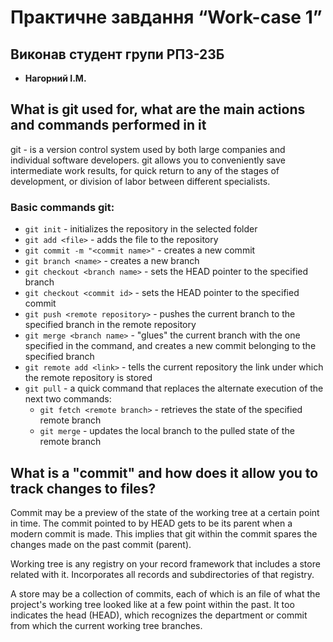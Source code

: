 ﻿# Практичне завдання “Work-case 1”

## Виконав студент групи РПЗ-23Б

- **Нагорний I.М.**

## What is git used for, what are the main actions and commands performed in it

git - is a version control system used by both large companies and individual software developers. git allows you to conveniently save intermediate work results, for quick return to any of the stages of development, or division of labor between different specialists.

### Basic commands git:
  - `git init` - initializes the repository in the selected folder
  - `git add <file>` - adds the file to the repository
  - `git commit -m "<commit name>"` - creates a new commit
  - `git branch <name>` - creates a new branch
  - `git checkout <branch name>` - sets the HEAD pointer to the specified branch
  - `git checkout <commit id>` - sets the HEAD pointer to the specified commit
  - `git push <remote repository>` - pushes the current branch to the specified branch in the remote repository
  - `git merge <branch name>` - "glues" the current branch with the one specified in the command, and creates a new commit belonging to the specified branch
  - `git remote add <link>` - tells the current repository the link under which the remote repository is stored
  - `git pull` - a quick command that replaces the alternate execution of the next two commands:
    - `git fetch <remote branch>` - retrieves the state of the specified remote branch
    - `git merge` - updates the local branch to the pulled state of the remote branch

## What is a "commit" and how does it allow you to track changes to files?

Commit may be a preview of the state of the working tree at a certain point in time. The commit pointed to by HEAD gets to be its parent when a modern commit is made. This implies that git within the commit spares the changes made on the past commit (parent).

Working tree is any registry on your record framework that includes a store related with it. Incorporates all records and subdirectories of that registry.

A store may be a collection of commits, each of which is an file of what the project's working tree looked like at a few point within the past. It too indicates the head (HEAD), which recognizes the department or commit from which the current working tree branches. 
